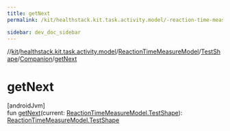 ```yaml
---
title: getNext
permalink: /kit/healthstack.kit.task.activity.model/-reaction-time-measure-model/-test-shape/-companion/get-next.html

sidebar: dev_doc_sidebar
---
```

//[kit](../../../../../index.html)/[healthstack.kit.task.activity.model](../../../index.html)/[ReactionTimeMeasureModel](../../index.html)/[TestShape](../index.html)/[Companion](index.html)/[getNext](get-next.html)



# getNext



[androidJvm]\
fun [getNext](get-next.html)(current: [ReactionTimeMeasureModel.TestShape](../index.html)): [ReactionTimeMeasureModel.TestShape](../index.html)




